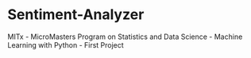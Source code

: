 # Sentiment-Analyzer
MITx - MicroMasters Program on Statistics and Data Science - Machine Learning with Python - First Project
